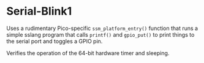 # Serial-Blink1

Uses a rudimentary Pico-specific `ssm_platform_entry()` function that
runs a simple sslang program that calls `printf()` and `gpio_put()` to
print things to the serial port and toggles a GPIO pin.

Verifies the operation of the 64-bit hardware timer and sleeping.
